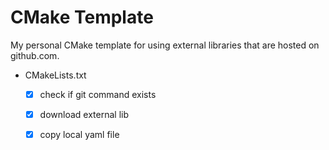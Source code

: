 # CMake Template
My personal CMake template for using external libraries that are hosted on github.com.

- CMakeLists.txt
   - [x] check if git command exists
   - [x] download external lib
   - [x] copy local yaml file

